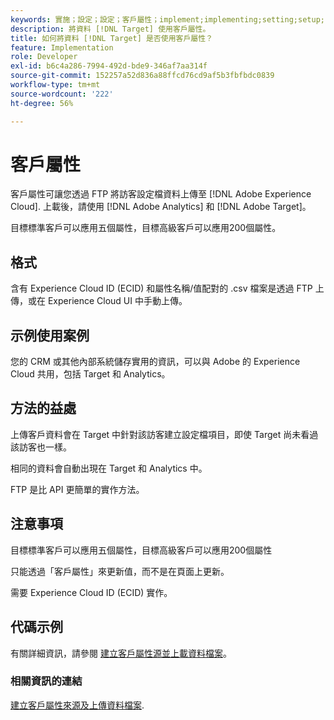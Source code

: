 ```yaml
---
keywords: 實施；設定；設定；客戶屬性；implement;implementing;setting;setup;customer attributes
description: 將資料 [!DNL Target] 使用客戶屬性。
title: 如何將資料 [!DNL Target] 是否使用客戶屬性？
feature: Implementation
role: Developer
exl-id: b6c4a286-7994-492d-bde9-346af7aa314f
source-git-commit: 152257a52d836a88ffcd76cd9af5b3fbfbdc0839
workflow-type: tm+mt
source-wordcount: '222'
ht-degree: 56%

---
```


# 客戶屬性

客戶屬性可讓您透過 FTP 將訪客設定檔資料上傳至 [!DNL Adobe Experience Cloud]. 上載後，請使用 [!DNL Adobe Analytics] 和 [!DNL Adobe Target]。

目標標準客戶可以應用五個屬性，目標高級客戶可以應用200個屬性。

## 格式

含有 Experience Cloud ID (ECID) 和屬性名稱/值配對的 .csv 檔案是透過 FTP 上傳，或在 Experience Cloud UI 中手動上傳。

## 示例使用案例

您的 CRM 或其他內部系統儲存實用的資訊，可以與 Adobe 的 Experience Cloud 共用，包括 Target 和 Analytics。

## 方法的益處

上傳客戶資料會在 Target 中針對該訪客建立設定檔項目，即使 Target 尚未看過該訪客也一樣。

相同的資料會自動出現在 Target 和 Analytics 中。

FTP 是比 API 更簡單的實作方法。

## 注意事項

目標標準客戶可以應用五個屬性，目標高級客戶可以應用200個屬性

只能透過「客戶屬性」來更新值，而不是在頁面上更新。

需要 Experience Cloud ID (ECID) 實作。

## 代碼示例

有關詳細資訊，請參閱 [建立客戶屬性源並上載資料檔案](https://experienceleague.adobe.com/docs/core-services/interface/customer-attributes/t-crs-usecase.html)。

### 相關資訊的連結

[建立客戶屬性來源及上傳資料檔案](https://experienceleague.adobe.com/docs/core-services/interface/customer-attributes/t-crs-usecase.html).
